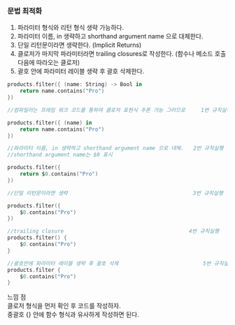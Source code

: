 ### 문법 최적화

1. 파라미터 형식와 리턴 형식 생략 가능하다.
2. 파라미터 이름, in 생략하고 shorthand argument name 으로 대체한다.
3. 단일 리턴문이라면 생략한다. (Implicit Returns)
4. 클로저가 마지막 파라미터라면 trailing closures로 작성한다. (함수나 메소드 호출 다음에 따라오는 클로저)
5. 괄호 안에 파라미터 레이블 생략 후 괄호 삭제한다.

```swift
products.filter({ (name: String) -> Bool in
    return name.contains("Pro")
})

//컴파일러는 프레임 워크 코드를 통하여 클로저 표현식 추론 가능 그러므로     1번 규칙실행

products.filter({ (name) in
    return name.contains("Pro")
})

//파라미터 이름, in 생략하고 shorthand argument name 으로 대체.   2번 규칙실행
//shorthand argument name는 $0 표시

products.filter({
    return $0.contains("Pro")
})

//단일 리턴문이라면 생략                                        3번 규칙실행

products.filter({
    $0.contains("Pro")
})

//trailing closure                                        4번 규칙실행
products.filter() {
    $0.contains("Pro")
}

//괄호안에 파라미터 레이블 생략 후 괄호 삭제                           5번 규칙실행
products.filter {
    $0.contains("Pro")
}
```
느낌 점<br>
클로저 형식을 먼저 확인 후 코드를 작성하자.<br>
중괄호 {} 안에 함수 형식과 유사하게 작성하면 된다.
